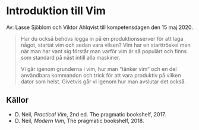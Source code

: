 # Introduktion till Vim

Av: Lasse Sjöblom och Viktor Ahlqvist till kompetensdagen den 15 maj 2020.

> Har du också behövs logga in på en produktionsserver för att laga något,
> startat vim och sedan vara vilsen? Vim har en starttröskel men när man har
> vant sig förstår man varför vim är så populärt och finns som standard på näst
> intill alla maskiner.
>
> Vi går igenom grunderna i vim, hur man “tänker vim” och en del användbara
> kommandon och trick för att vara produktiv på vilken dator som helst.
> Givetvis går vi igenom hur man avslutar det också.

## Källor

- D. Neil, _Practical Vim_, 2nd ed. The pragmatic bookshelf, 2017.
- D. Neil, _Modern Vim_, The pragmatic bookshelf, 2018.
